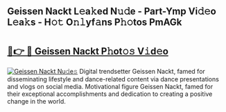 ## Geissen Nackt L𝚎a𝚔ed N𝚞𝚍e - Part-Ymp Vi𝚍𝚎o L𝚎a𝚔s - H𝚘𝚝 O𝚗𝚕yf𝚊ns P𝚑𝚘tos PmAGk

# <h2><a href="http://kfbhv6w.oniu.top/?m=Geissen+Nackt">🔗👉 🔴 Geissen Nackt P𝚑ot𝚘𝚜 V𝚒d𝚎o</a></h2>

[![Geissen Nackt Nu𝚍e𝚜](https://i.imgur.com/0qMVB7G.gif)](http://kfbhv6w.oniu.top/?m=Geissen+Nackt)
Digital trendsetter Geissen Nackt, famed for disseminating lifestyle and dance-related content via dance presentations and vlogs on social media. Motivational figure Geissen Nackt, famed for their exceptional accomplishments and dedication to creating a positive change in the world.  
